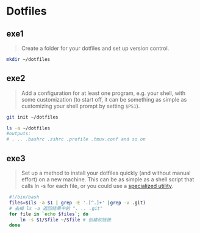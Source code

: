 # Dotfiles

## exe1

> Create a folder for your dotfiles and set up version control.

```bash
mkdir ~/dotfiles
```

## exe2

> Add a configuration for at least one program, e.g. your shell, with some customization (to start off, it can be something as simple as customizing your shell prompt by setting `$PS1`).

```zsh
git init ~/dotfiles

ls -a ~/dotfiles
#outputs:
# . .. .bashrc .zshrc .profile .tmux.conf and so on

```
## exe3

> Set up a method to install your dotfiles quickly (and without manual effort) on a new machine. This can be as simple as a shell script that calls ln -s for each file, or you could use a [specialized utility](https://dotfiles.github.io/utilities/).

```bash
 #!/bin/bash
 files=$(ls -a $1 | grep -E '.[^.]+' |grep -v .git)
 # 去掉 ls -a 返回结果中的 ". .. .git"
 for file in `echo $files`; do
     ln -s $1/$file ~/$file # 创建软链接
 done

```

